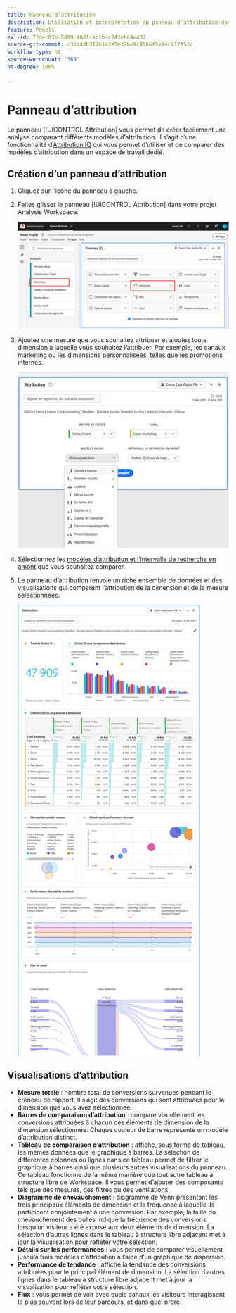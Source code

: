 ```yaml
---
title: Panneau d’attribution
description: Utilisation et interprétation du panneau d’attribution dans Analysis Workspace.
feature: Panels
exl-id: 7fdec05b-5d99-48d1-ac1b-c243cb64e487
source-git-commit: c36dddb31261a3a5e37be9c4566f5e7ec212f53c
workflow-type: ht
source-wordcount: '369'
ht-degree: 100%

---
```


# Panneau d’attribution

Le panneau [!UICONTROL Attribution] vous permet de créer facilement une analyse comparant différents modèles d’attribution. Il s’agit d’une fonctionnalité d’[Attribution IQ](../attribution/overview.md) qui vous permet d’utiliser et de comparer des modèles d’attribution dans un espace de travail dédié.

## Création d’un panneau d’attribution

1. Cliquez sur l’icône du panneau à gauche.
1. Faites glisser le panneau [!UICONTROL Attribution] dans votre projet Analysis Workspace.

   ![Nouveau panneau d’attribution](assets/Attribution_Panel_1.png)

1. Ajoutez une mesure que vous souhaitez attribuer et ajoutez toute dimension à laquelle vous souhaitez l’attribuer. Par exemple, les canaux marketing ou les dimensions personnalisées, telles que les promotions internes.

   ![Sélection d’une dimension et d’une mesure](assets/attribution_panel2.png)

1. Sélectionnez les [modèles d’attribution et l’intervalle de recherche en amont](../attribution/models.md) que vous souhaitez comparer.

1. Le panneau d’attribution renvoie un riche ensemble de données et des visualisations qui comparent l’attribution de la dimension et de la mesure sélectionnées.

   ![Visualisations d’attribution](assets/attr_panel_vizs.png)

## Visualisations d’attribution

* **Mesure totale** : nombre total de conversions survenues pendant le créneau de rapport. Il s’agit des conversions qui sont attribuées pour la dimension que vous avez sélectionnée.
* **Barres de comparaison d’attribution** : compare visuellement les conversions attribuées à chacun des éléments de dimension de la dimension sélectionnée. Chaque couleur de barre représente un modèle d’attribution distinct.
* **Tableau de comparaison d’attribution** : affiche, sous forme de tableau, les mêmes données que le graphique à barres. La sélection de différentes colonnes ou lignes dans ce tableau permet de filtrer le graphique à barres ainsi que plusieurs autres visualisations du panneau. Ce tableau fonctionne de la même manière que tout autre tableau à structure libre de Workspace. Il vous permet d’ajouter des composants tels que des mesures, des filtres ou des ventilations.
* **Diagramme de chevauchement** : diagramme de Venn présentant les trois principaux éléments de dimension et la fréquence à laquelle ils participent conjointement à une conversion. Par exemple, la taille du chevauchement des bulles indique la fréquence des conversions lorsqu’un visiteur a été exposé aux deux éléments de dimension. La sélection d’autres lignes dans le tableau à structure libre adjacent met à jour la visualisation pour refléter votre sélection.
* **Détails sur les performances** : vous permet de comparer visuellement jusqu’à trois modèles d’attribution à l’aide d’un graphique de dispersion.
* **Performance de tendance** : affiche la tendance des conversions attribuées pour le principal élément de dimension. La sélection d’autres lignes dans le tableau à structure libre adjacent met à jour la visualisation pour refléter votre sélection.
* **Flux** : vous permet de voir avec quels canaux les visiteurs interagissent le plus souvent lors de leur parcours, et dans quel ordre.
